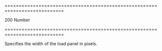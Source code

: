 ===========================================================================
<!--default-->200<!--/default-->
<!--type-->Number<!--/type-->
===========================================================================

<!--shortDescription-->
Specifies the width of the load panel in pixels.
<!--/shortDescription-->

<!--fullDescription-->

<!--/fullDescription-->